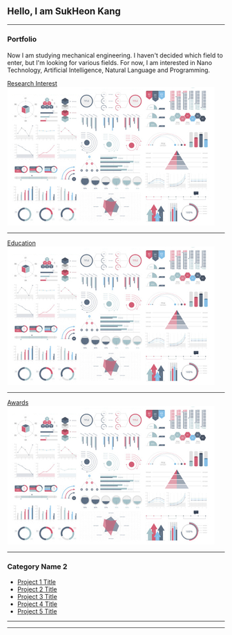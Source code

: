 ## Hello, I am SukHeon Kang

---

### Portfolio
#### 
Now I am studying mechanical engineering.
I haven't decided which field to enter, but I'm looking for various fields. For now, I am interested in Nano Technology, Artificial Intelligence, Natural Language and Programming.

[Research Interest](/sample_page)
<img src="images/dummy_thumbnail.jpg?raw=true"/>

---
[Education](/pdf/sample_presentation.pdf)
<img src="images/dummy_thumbnail.jpg?raw=true"/>

---
[Awards](http://example.com/)
<img src="images/dummy_thumbnail.jpg?raw=true"/>

---

### Category Name 2

- [Project 1 Title](http://example.com/)
- [Project 2 Title](http://example.com/)
- [Project 3 Title](http://example.com/)
- [Project 4 Title](http://example.com/)
- [Project 5 Title](http://example.com/)

---




---
